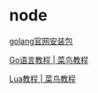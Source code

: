 # node

[golang官网安装包](https://golang.org)

[Go语言教程 | 菜鸟教程](http://www.runoob.com/go/go-tutorial.html)

[Lua教程 | 菜鸟教程](http://www.runoob.com/lua/lua-tutorial.html)